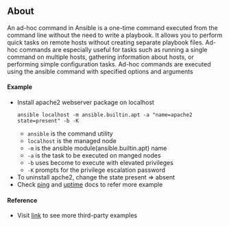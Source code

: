 ## About
An ad-hoc command in Ansible is a one-time command executed from the command line without the need to write a playbook. It allows you to perform quick tasks on remote hosts without creating separate playbook files. Ad-hoc commands are especially useful for tasks such as running a single command on multiple hosts, gathering information about hosts, or performing simple configuration tasks. Ad-hoc commands are executed using the ansible command with specified options and arguments

#### Example
- Install apache2 webserver package on localhost
  ```
  ansible localhost -m ansible.builtin.apt -a "name=apache2 state=present" -b -K
  ```
  - `ansible` is the  command utility
  - `localhost` is the managed node
  - `-m` is the ansible module(ansible.builtin.apt) name
  - `-a` is the task to be executed on manged nodes
  - `-b` uses become to execute with elevated privileges
  - `-K` prompts for the privilege escalation password
- To uninstall apche2, change the state  present => absent
- Check [ping](./Ping.md) and [uptime](./Uptime.md) docs to refer more example

#### Reference
- Visit [link](https://www.linkedin.com/pulse/day-56-understanding-ad-hoc-commands-ansible-sayali-shewale/) to see more third-party examples
